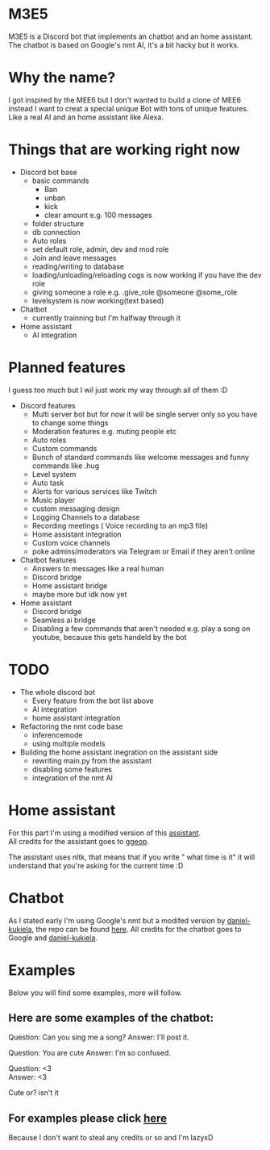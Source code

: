 # M3E5
M3E5 is a Discord bot that implements an chatbot and an home assistant. The chatbot is based on Google's nmt AI, it's a bit hacky but it works.

# Why the name?

I got inspired by the MEE6 but I don't wanted to build a clone of MEE6 instead I want to creat a special unique Bot with tons of unique features.<br>
Like a real AI and an home assistant like Alexa.

# Things that are working right now
- Discord bot base
  - basic commands
    - Ban
    - unban
    - kick
    - clear amount e.g. 100 messages
  - folder structure
  - db connection
  - Auto roles
  - set default role, admin, dev and mod role
  - Join and leave messages
  - reading/writing to database
  - loading/unloading/reloading cogs is now working if you have the dev role
  - giving someone a role e.g. .give_role @someone @some_role
  - levelsystem is now working(text based)
- Chatbot 
  - currently trainning but I'm halfway through it
- Home assistant
  - AI integration 

# Planned features

I guess too much but I wil just work my way through all of them :D

- Discord features
  - Multi server bot but for now it will be single server only so you have to change some things
  - Moderation features e.g. muting people etc
  - Auto roles
  - Custom commands
  - Bunch of standard commands like welcome messages and funny commands like .hug <name>
  - Level system
  - Auto task
  - Alerts for various services like Twitch 
  - Music player
  - custom messaging design 
  - Logging Channels to a database
  - Recording meetings ( Voice recording to an mp3 file)
  - Home assistant integration
  - Custom voice channels 
  - poke admins/moderators via Telegram or Email if they aren't online
- Chatbot features
  - Answers to messages like a real human 
  - Discord bridge 
  - Home assistant bridge
  - maybe more but idk now yet
- Home assistant
  - Discord bridge
  - Seamless ai bridge 
  - Disabling a few commands that aren't needed e.g. play a song on youtube, because this gets handeld by the bot
  
# TODO
  
- The whole discord bot
  - Every feature from the bot list above
  - AI integration
  - home assistant integration
- Refactoring the nmt code base
  - inferencemode 
  - using multiple models 
- Building the home assistant inegration on the assistant side 
  - rewriting main.py from the assistant 
  - disabling some features
  - integration of the nmt AI
  
# Home assistant

For this part I'm using a modified version of this [assistant](https://github.com/ggeop/Python-ai-assistant).<br> 
All credits for the assistant goes to [ggeop](https://github.com/ggeop).

The assistant uses nltk, that means that if you write " what time is it" it will understand that you're asking for the current time :D

# Chatbot

As I stated early I'm using Google's nmt but a modifed version by [daniel-kukiela](https://github.com/daniel-kukiela), the repo can be found [here](https://github.com/daniel-kukiela/nmt-chatbot).
All credits for the chatbot goes to Google and [daniel-kukiela](https://github.com/daniel-kukiela).

# Examples

Below you will find some examples, more will follow.


## Here are some examples of the chatbot:
Question: Can you sing me a song?
Answer: I'll post it.

Question: You are cute
Answer: I'm so confused.

Question: <3<br>
Answer: <3

Cute or? isn't it

## For examples please click [here](https://github.com/ggeop/Python-ai-assistant)

Because I don't want to steal any credits or so and I'm lazyxD
